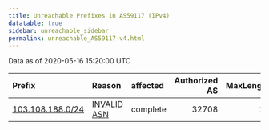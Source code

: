 ```yaml
---
title: Unreachable Prefixes in AS59117 (IPv4)
datatable: true
sidebar: unreachable_sidebar
permalink: unreachable_AS59117-v4.html
---
```


Data as of 2020-05-16 15:20:00 UTC


<div class="datatable-begin"></div>

| Prefix                                                     | Reason                                                                                                  | affected   |   Authorized AS |   MaxLength | Anchor                                       |   unreachable /24s |
|:-----------------------------------------------------------|:--------------------------------------------------------------------------------------------------------|:-----------|----------------:|------------:|:---------------------------------------------|-------------------:|
| [103.108.188.0/24](https://stat.ripe.net/103.108.188.0/24) | [INVALID ASN](https://rpki-validator.ripe.net/announcement-preview?asn=AS59117&prefix=103.108.188.0/24) | complete   |           32708 |          23 | [APNIC](unreachable_APNIC_RPKI_Root-v4.html) |                  1 |

<div class="datatable-end"></div>